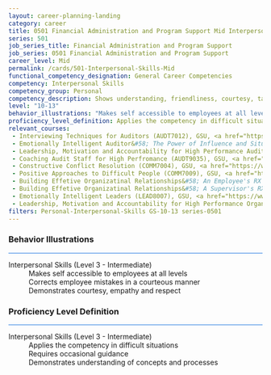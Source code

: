 ```yaml
---
layout: career-planning-landing
category: career
title: 0501 Financial Administration and Program Support Mid Interpersonal Skills
series: 501
job_series_title: Financial Administration and Program Support
job_series: 0501 Financial Administration and Program Support
career_level: Mid
permalink: /cards/501-Interpersonal-Skills-Mid
functional_competency_designation: General Career Competencies
competency: Interpersonal Skills
competency_group: Personal
competency_description: Shows understanding, friendliness, courtesy, tact, empathy, concern, and politeness to others; develops and maintains effective relationships with others; may include effectively dealing with individuals who are difficult, hostile, or distressed; relates well to people from varied backgrounds and different situations; is sensitive to cultural diversity, race, gender, disabilities, and other individual differences
level: "10-13"
behavior_illustrations: "Makes self accessible to employees at all levels ? Corrects employee mistakes in a courteous manner ? Demonstrates courtesy, empathy and respect"
proficiency_level_definition: Applies the competency in difficult situations ? Requires occasional guidance ? Demonstrates understanding of concepts and processes
relevant_courses: 
 - Interviewing Techniques for Auditors (AUDT7012), GSU, <a href="https://www.LearnAtGSUSA.com/AUDT7020">https://www.LearnAtGSUSA.com/AUDT7020</a>
 - Emotionally Intelligent Auditor&#58; The Power of Influence and Situational Awareness (AUDT8911), GSU, <a href="https://www.LearnAtGSUSA.com/AUDT8915">https://www.LearnAtGSUSA.com/AUDT8915</a>
 - Leadership, Motivation and Accountability for High Performance Audit Organizations (AUDT9010), GSU, <a href="https://www.LearnAtGSUSA.com/AUDT9010">https://www.LearnAtGSUSA.com/AUDT9010</a>
 - Coaching Audit Staff for High Perfromance (AUDT9035), GSU, <a href="https://www.LearnAtGSUSA.com/AUDT9035">https://www.LearnAtGSUSA.com/AUDT9035</a>
 - Constructive Conflict Resolution (COMM7004), GSU, <a href="https://www.LearnAtGSUSA.com/COMM7008">https://www.LearnAtGSUSA.com/COMM7008</a>
 - Positive Approaches to Difficult People (COMM7009), GSU, <a href="https://www.LearnAtGSUSA.com/COMM7017">https://www.LearnAtGSUSA.com/COMM7017</a>
 - Building Effetive Organizatinal Relationships&#58; An Employee's RX (COMM7210), GSU, <a href="https://www.LearnAtGSUSA.com/COMM7218">https://www.LearnAtGSUSA.com/COMM7218</a>
 - Building Effetive Organizatinal Relationships&#58; A Supervisor's RX (COMM8210), GSU, <a href="https://www.LearnAtGSUSA.com/COMM8218">https://www.LearnAtGSUSA.com/COMM8218</a>
 - Emotionally Intelligent Leaders (LEAD8007), GSU, <a href="https://www.LearnAtGSUSA.com/LEAD8015">https://www.LearnAtGSUSA.com/LEAD8015</a>
 - Leadership, Motivation and Accountability for High Performance Organizations (LEAD9020), GSU, <a href="https://www.LearnAtGSUSA.com/LEAD9020">https://www.LearnAtGSUSA.com/LEAD9020</a>
filters: Personal-Interpersonal-Skills GS-10-13 series-0501
---
```


<div class="desktop:grid-col-6 margin-y-3">
  <div class="border-top-2 bg-white padding-3 shadow-5 height-full members-hover border-1px button-border border-top-blue radius-lg card-text-color">
    <h3>Behavior Illustrations</h3>
    <hr style="background-color: #1b74e0 !important;"/>
    <dl class="text-base card-content-color"><dt>Interpersonal Skills (Level 3 - Intermediate)</dt><dd>Makes self accessible to employees at all levels </dd><dd> Corrects employee mistakes in a courteous manner </dd><dd> Demonstrates courtesy, empathy and respect</dd></dl>
  </div>
</div>
<div class="desktop:grid-col-6 margin-y-3">
  <div class="border-top-2 bg-white padding-3 shadow-5 height-full members-hover border-1px button-border border-top-blue radius-lg card-text-color">
    <h3>Proficiency Level Definition</h3>
     <hr style="background-color: #1b74e0 !important;"/>
    <dl class="text-base card-content-color"><dt>Interpersonal Skills (Level 3 - Intermediate)</dt><dd>Applies the competency in difficult situations </dd><dd> Requires occasional guidance </dd><dd> Demonstrates understanding of concepts and processes</dd></dl>
  </div>
</div>